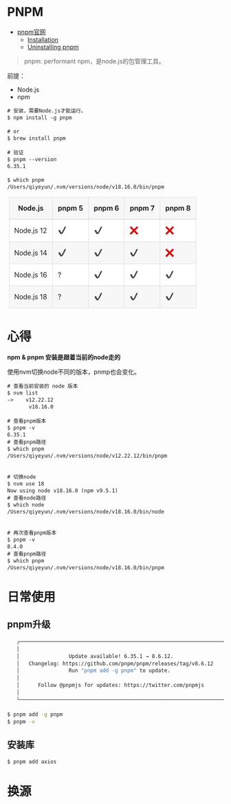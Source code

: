 # PNPM

* [pnpm官网](https://pnpm.io/)
    * [Installation](https://pnpm.io/installation)
    * [Uninstalling pnpm](https://pnpm.io/uninstall)

> pnpm: performant npm，是node.js的包管理工具。



前提：

* Node.js
* npm

```shell
# 安装，需要Node.js才能运行。
$ npm install -g pnpm

# or
$ brew install pnpm

# 验证
$ pnpm --version
6.35.1

$ which pnpm
/Users/qiyeyun/.nvm/versions/node/v18.16.0/bin/pnpm
```

![](./images/pnpm_Nodejs.jpg)



# 心得

**npm & pnpm 安装是跟着当前的node走的**

使用nvm切换node不同的版本，pnmp也会变化。

```shell
# 查看当前安装的 node 版本
$ nvm list
->    v12.22.12
       v18.16.0
       
# 查看pnpm版本 
$ pnpm -v
6.35.1
# 查看pnpm路径
$ which pnpm
/Users/qiyeyun/.nvm/versions/node/v12.22.12/bin/pnpm


# 切换node
$ nvm use 18
Now using node v18.16.0 (npm v9.5.1)
# 查看node路径
$ which node
/Users/qiyeyun/.nvm/versions/node/v18.16.0/bin/node


# 再次查看pnpm版本
$ pnpm -v
8.4.0
# 查看pnpm路径
$ which pnpm
/Users/qiyeyun/.nvm/versions/node/v18.16.0/bin/pnpm
```



# 日常使用



## pnpm升级

```bash
   ╭──────────────────────────────────────────────────────────────────╮
   │                                                                  │
   │                Update available! 6.35.1 → 8.6.12.                │
   │   Changelog: https://github.com/pnpm/pnpm/releases/tag/v8.6.12   │
   │                Run "pnpm add -g pnpm" to update.                 │
   │                                                                  │
   │      Follow @pnpmjs for updates: https://twitter.com/pnpmjs      │
   │                                                                  │
   ╰──────────────────────────────────────────────────────────────────╯
   
$ pnpm add -g pnpm
$ pnpm -v
```



## 安装库

```sh
$ pnpm add axios
```



# 换源



















